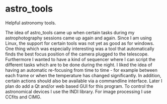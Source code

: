 astro_tools
===========

Helpful astronomy tools.


The idea of astro_tools came up when certain tasks during my
astrophotography sessions came up again and again. Since I am using
Linux, the support for certain tools was not yet as good as for windows.
One thing which was especially interesting was a tool that automatically
finds the best focus position of the camera plugged to the telescope.
Furthermore I wanted to have a kind of sequencer where I can script the
different tasks which are to be done during the night. I liked the idea
of having an automatic re-focusing from time to time - for example
between each frame or when the temperature has changed significantly.
In addition, certain actions should also be available via a commandline
interface.
Later I plan do add a Qt and/or web based GUI for this program.
To control the astronomical devices I use the INDI library.
For image processing I use CCfits and CIMG.
